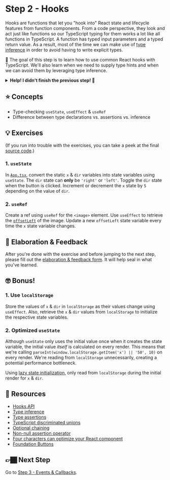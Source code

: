 # Step 2 - Hooks

Hooks are functions that let you "hook into" React state and lifecycle features from function components. From a code perspective, they look and act just like functions so our TypeScript typing for them works a lot like all functions in TypeScript. A function has typed input parameters and a typed return value. As a result, most of the time we can make use of [type inference](https://www.typescriptlang.org/docs/handbook/type-inference.html) in order to avoid having to write explicit types.

🏅 The goal of this step is to learn how to use common React hooks with TypeScript. We'll also learn when we need to supply type hints and when we can avoid them by leveraging type inference.

<details>
  <summary><b>Help! I didn't finish the previous step! 🚨</b></summary>

If you didn't successfully complete the previous step, that's okay! The steps are meant to push you. 😄

However, you may find yourself in a position where you app is not compiling because of TypeScript errors, and it's preventing you from working on the next step. No problem! Stash your changes **in a new terminal window**, and you should be good to continue:

```sh
git stash push -m "In-progress Step 1 exercises"
```

Your app should automatically reset and you should be able to continue on with the current step.

</details>

## ⭐ Concepts

- Type-checking `useState`, `useEffect` & `useRef`
- Difference between type declarations vs. assertions vs. inference

## 💡 Exercises

(If you run into trouble with the exercises, you can take a peek at the final [source code](./final/App.tsx).)

### 1. `useState`

In [`App.tsx`](./App.tsx), convert the static `x` & `dir` variables into state variables using `useState`. The `dir` state can **only** be `'right'` or `'left'`. Toggle the `dir` state when the button is clicked. Increment or decrement the `x` state by `5` depending on the value of `dir`.

### 2. `useRef`

Create a ref using `useRef` for the `<image>` element. Use `useEffect` to retrieve the [`offsetLeft`](https://developer.mozilla.org/en-US/docs/Web/API/HTMLElement/offsetLeft) of the image. Update a new `offsetLeft` state variable every time the `x` state variable changes.

## 🧠 Elaboration & Feedback

After you're done with the exercise and before jumping to the next step, please fill out the [elaboration & feedback form](https://docs.google.com/forms/d/e/1FAIpQLScRocWvtbrl4XmT5_NRiE8bSK3CMZil-ZQByBAt8lpsurcRmw/viewform?usp=pp_url&entry.1671251225=TypeScript+For+React+Developers+Minishop&entry.1984987236=Step+2+-+Hooks). It will help seal in what you've learned.

## 🤓 Bonus!

### 1. Use `localStorage`

Store the values of `x` & `dir` in `localStorage` as their values change using `useEffect`. Also, retrieve the `x` & `dir` values from `localStorage` to initialize the respective state variables.

### 2. Optimized `useState`

Although `useState` only uses the initial value once when it creates the state variable, the initial value _itself_ is calculated on every render. This means that we're calling `parseInt(window.localStorage.getItem('x') || '50', 10)` on every render. We're reading from `localStorage` unnecessarily, creating a potential performance bottleneck.

Using [lazy state initialization](https://reactjs.org/docs/hooks-reference.html#lazy-initial-state), only read from `localStorage` during the initial render for `x` & `dir`.

## 📕 Resources

- [Hooks API](https://reactjs.org/docs/hooks-reference.html)
- [Type inference](https://www.typescriptlang.org/docs/handbook/type-inference.html)
- [Type assertions](https://www.typescriptlang.org/docs/handbook/2/everyday-types.html#type-assertions)
- [TypeScript discriminated unions](https://www.typescriptlang.org/docs/handbook/2/narrowing.html#discriminated-unions)
- [Optional chaining](https://developer.mozilla.org/en-US/docs/Web/JavaScript/Reference/Operators/Optional_chaining)
- [Non-null assertion operator](https://www.typescriptlang.org/docs/handbook/release-notes/typescript-2-0.html#non-null-assertion-operator)
- [Four characters can optimize your React component](https://www.benmvp.com/blog/four-characters-optimize-react-component/?utm_source=github&utm_medium=minishop-code&utm_campaign=react-typescript-minishop)
- [Foundation Buttons](https://get.foundation/sites/docs/button.html)

## 👉🏾 Next Step

Go to [Step 3 - Events & Callbacks](../03-events).
